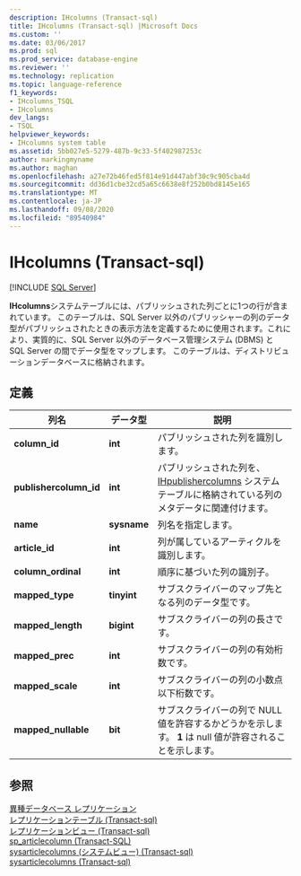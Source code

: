 ```yaml
---
description: IHcolumns (Transact-sql)
title: IHcolumns (Transact-sql) |Microsoft Docs
ms.custom: ''
ms.date: 03/06/2017
ms.prod: sql
ms.prod_service: database-engine
ms.reviewer: ''
ms.technology: replication
ms.topic: language-reference
f1_keywords:
- IHcolumns_TSQL
- IHcolumns
dev_langs:
- TSQL
helpviewer_keywords:
- IHcolumns system table
ms.assetid: 5bb027e5-5279-487b-9c33-5f402987253c
author: markingmyname
ms.author: maghan
ms.openlocfilehash: a27e72b46fed5f814e91d447abf30c9c905cba4d
ms.sourcegitcommit: dd36d1cbe32cd5a65c6638e8f252b0bd8145e165
ms.translationtype: MT
ms.contentlocale: ja-JP
ms.lasthandoff: 09/08/2020
ms.locfileid: "89540984"
---
```

# <a name="ihcolumns-transact-sql"></a>IHcolumns (Transact-sql)
[!INCLUDE [SQL Server](../../includes/applies-to-version/sqlserver.md)]

  **IHcolumns**システムテーブルには、パブリッシュされた列ごとに1つの行が含まれています。 このテーブルは、SQL&#xA0;Server 以外のパブリッシャーの列のデータ型がパブリッシュされたときの表示方法を定義するために使用されます。これにより、実質的に、SQL&#xA0;Server 以外のデータベース管理システム (DBMS) と SQL&#xA0;Server の間でデータ型をマップします。 このテーブルは、ディストリビューションデータベースに格納されます。  
  
## <a name="definition"></a>定義  
  
|列名|データ型|説明|  
|-----------------|---------------|-----------------|  
|**column_id**|**int**|パブリッシュされた列を識別します。|  
|**publishercolumn_id**|**int**|パブリッシュされた列を、 [IHpublishercolumns](../../relational-databases/system-tables/ihpublishercolumns-transact-sql.md) システムテーブルに格納されている列のメタデータに関連付けます。|  
|**name**|**sysname**|列名を指定します。|  
|**article_id**|**int**|列が属しているアーティクルを識別します。|  
|**column_ordinal**|**int**|順序に基づいた列の識別子。|  
|**mapped_type**|**tinyint**|サブスクライバーのマップ先となる列のデータ型です。|  
|**mapped_length**|**bigint**|サブスクライバーの列の長さです。|  
|**mapped_prec**|**int**|サブスクライバーの列の有効桁数です。|  
|**mapped_scale**|**int**|サブスクライバーの列の小数点以下桁数です。|  
|**mapped_nullable**|**bit**|サブスクライバーの列で NULL 値を許容するかどうかを示します。 **1** は null 値が許容されることを示します。|  
  
## <a name="see-also"></a>参照  
 [異種データベース レプリケーション](../../relational-databases/replication/non-sql/heterogeneous-database-replication.md)   
 [レプリケーションテーブル &#40;Transact-sql&#41;](../../relational-databases/system-tables/replication-tables-transact-sql.md)   
 [レプリケーションビュー &#40;Transact-sql&#41;](../../relational-databases/system-views/replication-views-transact-sql.md)   
 [sp_articlecolumn (Transact-SQL)](../../relational-databases/system-stored-procedures/sp-articlecolumn-transact-sql.md)   
 [sysarticlecolumns &#40;システムビュー&#41; &#40;Transact-sql&#41;](../../relational-databases/system-views/sysarticlecolumns-system-view-transact-sql.md)   
 [sysarticlecolumns &#40;Transact-sql&#41;](../../relational-databases/system-tables/sysarticlecolumns-transact-sql.md)  
  
  
